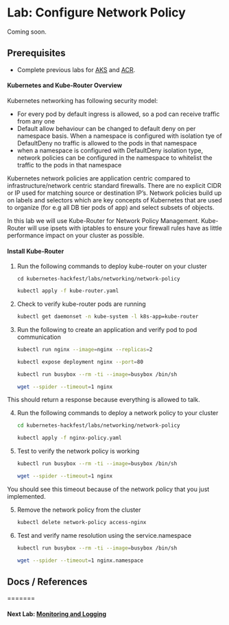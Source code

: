 # Lab: Configure Network Policy

Coming soon.

## Prerequisites

* Complete previous labs for [AKS](../../create-aks-cluster/README.md) and [ACR](../../build-application/README.md).

#### Kubernetes and Kube-Router Overview
Kubernetes networking has following security model:
* For every pod by default ingress is allowed, so a pod can receive traffic from any one
* Default allow behaviour can be changed to default deny on per namespace basis. When a namespace is configured with isolation tye of DefaultDeny no traffic is allowed to the pods in that namespace
* when a namespace is configured with DefaultDeny isolation type, network policies can be configured in the namespace to whitelist the traffic to the pods in that namespace

Kubernetes network policies are application centric compared to infrastructure/network centric standard firewalls. There are no explicit CIDR or IP used for matching source or destination IP’s. Network policies build up on labels and selectors which are key concepts of Kubernetes that are used to organize (for e.g all DB tier pods of app) and select subsets of objects.

In this lab we will use Kube-Router for Network Policy Management. Kube-Router will use ipsets with iptables to ensure your firewall rules have as little performance impact on your cluster as possible.

#### Install Kube-Router
1. Run the following commands to deploy kube-router on your cluster
   ```
   cd kubernetes-hackfest/labs/networking/network-policy
   ```
   ```bash
   kubectl apply -f kube-router.yaml
   ```

2. Check to verify kube-router pods are running
   ```bash
   kubectl get daemonset -n kube-system -l k8s-app=kube-router
   ```

3. Run the following to create an application and verify pod to pod communication
   ```bash
   kubectl run nginx --image=nginx --replicas=2

   kubectl expose deployment nginx --port=80

   kubectl run busybox --rm -ti --image=busybox /bin/sh

   wget --spider --timeout=1 nginx
   ```
This should return a response because everything is allowed to talk. 

4. Run the following commands to deploy a network policy to your cluster 
   ```bash
   cd kubernetes-hackfest/labs/networking/network-policy
   ```
   
   ```bash
   kubectl apply -f nginx-policy.yaml
   ```

4. Test to verify the network policy is working

   ```bash
   kubectl run busybox --rm -ti --image=busybox /bin/sh

   wget --spider --timeout=1 nginx
   ```   

You should see this timeout because of the network policy that you just implemented. 

5. Remove the network policy from the cluster
   ```bash
   kubectl delete network-policy access-nginx
   ```

6. Test and verify name resolution using the service.namespace
   ```bash
   kubectl run busybox --rm -ti --image=busybox /bin/sh

   wget --spider --timeout=1 nginx.namespace


## Docs / References
=======
<!-- ## Docs / References
>>>>>>> 6358a4aba01c49bad47b1f999072b4e302f6eb4f
=======
<!-- ## Docs / References
>>>>>>> 6358a4aba01c49bad47b1f999072b4e302f6eb4f

* ? -->


#### Next Lab: [Monitoring and Logging](../../monitoring-logging/README.md)
